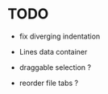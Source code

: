 # TODO

- fix diverging indentation
- Lines data container

- draggable selection ?
- reorder file tabs ?